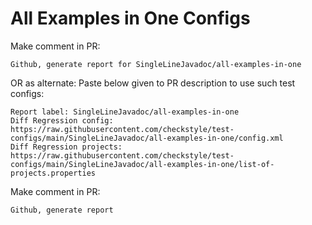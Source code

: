 # All Examples in One Configs
Make comment in PR:
```
Github, generate report for SingleLineJavadoc/all-examples-in-one
```
OR as alternate:
Paste below given to PR description to use such test configs:
```
Report label: SingleLineJavadoc/all-examples-in-one
Diff Regression config: https://raw.githubusercontent.com/checkstyle/test-configs/main/SingleLineJavadoc/all-examples-in-one/config.xml
Diff Regression projects: https://raw.githubusercontent.com/checkstyle/test-configs/main/SingleLineJavadoc/all-examples-in-one/list-of-projects.properties
```
Make comment in PR:
```
Github, generate report
```
